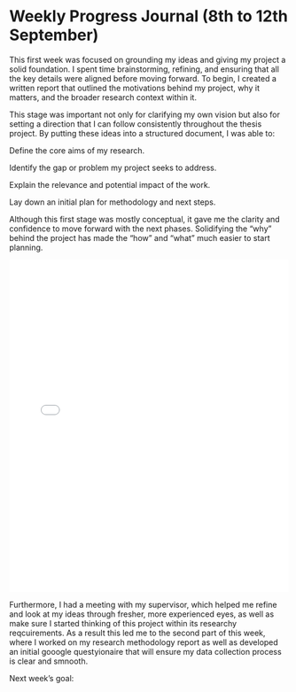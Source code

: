 # Weekly Progress Journal (8th to 12th September)

This first week was focused on grounding my ideas and giving my project a solid foundation. I spent time brainstorming, refining, and ensuring that all the key details were aligned before moving forward. To begin, I created a written report that outlined the motivations behind my project, why it matters, and the broader research context within it.

This stage was important not only for clarifying my own vision but also for setting a direction that I can follow consistently throughout the thesis project. By putting these ideas into a structured document, I was able to:

Define the core aims of my research.

Identify the gap or problem my project seeks to address.

Explain the relevance and potential impact of the work.

Lay down an initial plan for methodology and next steps.

Although this first stage was mostly conceptual, it gave me the clarity and confidence to move forward with the next phases. Solidifying the “why” behind the project has made the “how” and “what” much easier to start planning.

<embed src="docs/Concept Proposal.pdf" type="application/pdf" width="100%" height="600px" />













Furthermore, I had a meeting with my supervisor, which helped me refine and look at my ideas through fresher, more experienced eyes, as well as make sure I started thinking of this project within its researchy reqcuirements. As a result this led me to the second part of this week, where I worked on my research methodology report as well as developed an initial gooogle questyionaire that will ensure my data collection process is clear and smnooth.



















Next week’s goal:
